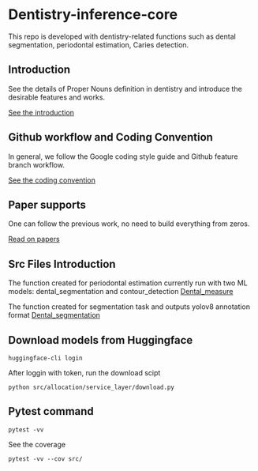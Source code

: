# Dentistry-inference-core
This repo is developed with dentistry-related functions such as dental segmentation, periodontal estimation, Caries detection.

## Introduction
See the details of Proper Nouns definition in dentistry and introduce the desirable features and works.

[See the introduction](./docs/introduction.md)

## Github workflow and Coding Convention

In general, we follow the Google coding style guide and Github feature branch workflow.

[See the coding convention](./docs/coding_convention.md)

## Paper supports
One can follow the previous work, no need to build everything from zeros.

[Read on papers](./docs/papers.md)


## Src Files Introduction
The function created for periodontal estimation currently run with two ML models: dental_segmentation and contour_detection
[Dental_measure](./src/Dental_measure/main.py)

The function created for segmentation task and outputs yolov8 annotation format
[Dental_segmentation](./src/Dental_segmentation/main.py)

## Download models from Huggingface

```
huggingface-cli login
```

After loggin with token, run the download scipt

```
python src/allocation/service_layer/download.py
```

## Pytest command
```
pytest -vv
```
See the coverage

```
pytest -vv --cov src/
```